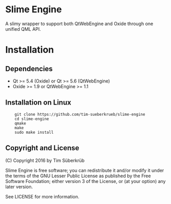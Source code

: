 # Slime Engine
A slimy wrapper to support both QtWebEngine and Oxide through one unified QML API.

# Installation

## Dependencies
* Qt >= 5.4 (Oxide) or Qt >= 5.6 (QtWebEngine)
* Oxide >= 1.9 or QtWebEngine >= 1.1

## Installation on Linux
```
    git clone https://github.com/tim-sueberkrueb/slime-engine
    cd slime-engine
    qmake
    make
    sudo make install
```

## Copyright and License
(C) Copyright 2016 by Tim Süberkrüb

Slime Engine is free software; you can redistribute it and/or modify it under the terms of the GNU Lesser Public License as published by the Free Software Foundation; either version 3 of the License, or (at your option) any later version.

See LICENSE for more information.
